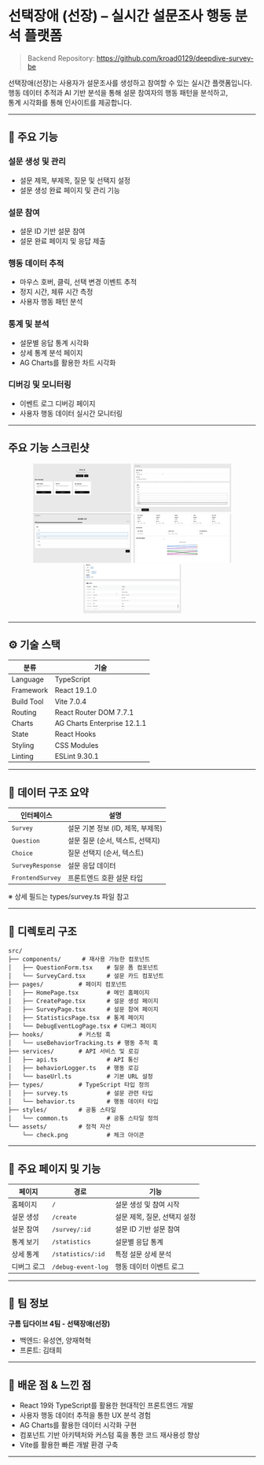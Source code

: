 # 선택장애 (선장) – 실시간 설문조사 행동 분석 플랫폼

> Backend Repository: https://github.com/kroad0129/deepdive-survey-be

선택장애(선장)는 사용자가 설문조사를 생성하고 참여할 수 있는 실시간 플랫폼입니다.  
행동 데이터 추적과 AI 기반 분석을 통해 설문 참여자의 행동 패턴을 분석하고,  
통계 시각화를 통해 인사이트를 제공합니다.

---

## 🚀 주요 기능

### 설문 생성 및 관리

- 설문 제목, 부제목, 질문 및 선택지 설정
- 설문 생성 완료 페이지 및 관리 기능

### 설문 참여

- 설문 ID 기반 설문 참여
- 설문 완료 페이지 및 응답 제출

### 행동 데이터 추적

- 마우스 호버, 클릭, 선택 변경 이벤트 추적
- 정지 시간, 체류 시간 측정
- 사용자 행동 패턴 분석

### 통계 및 분석

- 설문별 응답 통계 시각화
- 상세 통계 분석 페이지
- AG Charts를 활용한 차트 시각화

### 디버깅 및 모니터링

- 이벤트 로그 디버깅 페이지
- 사용자 행동 데이터 실시간 모니터링

---

## 주요 기능 스크린샷

<p align="center">
  <img src="./image/1.png" width="200"/>
  <img src="./image/2.png" width="200"/>
  <img src="./image/3.png" width="200"/>
  <img src="./image/4.png" width="200"/>
  <img src="./image/5.png" width="200"/>
</p>

---

## ⚙ 기술 스택

| 분류       | 기술                        |
| ---------- | --------------------------- |
| Language   | TypeScript                  |
| Framework  | React 19.1.0                |
| Build Tool | Vite 7.0.4                  |
| Routing    | React Router DOM 7.7.1      |
| Charts     | AG Charts Enterprise 12.1.1 |
| State      | React Hooks                 |
| Styling    | CSS Modules                 |
| Linting    | ESLint 9.30.1               |

---

## 🧾 데이터 구조 요약

| 인터페이스       | 설명                              |
| ---------------- | --------------------------------- |
| `Survey`         | 설문 기본 정보 (ID, 제목, 부제목) |
| `Question`       | 설문 질문 (순서, 텍스트, 선택지)  |
| `Choice`         | 질문 선택지 (순서, 텍스트)        |
| `SurveyResponse` | 설문 응답 데이터                  |
| `FrontendSurvey` | 프론트엔드 호환 설문 타입         |

※ 상세 필드는 types/survey.ts 파일 참고

---

## 📁 디렉토리 구조

```
src/
├── components/      # 재사용 가능한 컴포넌트
│   ├── QuestionForm.tsx    # 질문 폼 컴포넌트
│   └── SurveyCard.tsx      # 설문 카드 컴포넌트
├── pages/          # 페이지 컴포넌트
│   ├── HomePage.tsx        # 메인 홈페이지
│   ├── CreatePage.tsx      # 설문 생성 페이지
│   ├── SurveyPage.tsx      # 설문 참여 페이지
│   ├── StatisticsPage.tsx  # 통계 페이지
│   └── DebugEventLogPage.tsx # 디버그 페이지
├── hooks/          # 커스텀 훅
│   └── useBehaviorTracking.ts # 행동 추적 훅
├── services/       # API 서비스 및 로깅
│   ├── api.ts              # API 통신
│   ├── behaviorLogger.ts   # 행동 로깅
│   └── baseUrl.ts          # 기본 URL 설정
├── types/          # TypeScript 타입 정의
│   ├── survey.ts           # 설문 관련 타입
│   └── behavior.ts         # 행동 데이터 타입
├── styles/         # 공통 스타일
│   └── common.ts           # 공통 스타일 정의
└── assets/         # 정적 자산
    └── check.png           # 체크 아이콘
```

---

## 📌 주요 페이지 및 기능

| 페이지      | 경로               | 기능                         |
| ----------- | ------------------ | ---------------------------- |
| 홈페이지    | `/`                | 설문 생성 및 참여 시작       |
| 설문 생성   | `/create`          | 설문 제목, 질문, 선택지 설정 |
| 설문 참여   | `/survey/:id`      | 설문 ID 기반 설문 참여       |
| 통계 보기   | `/statistics`      | 설문별 응답 통계             |
| 상세 통계   | `/statistics/:id`  | 특정 설문 상세 분석          |
| 디버그 로그 | `/debug-event-log` | 행동 데이터 이벤트 로그      |

---

## 👥 팀 정보

**구름 딥다이브 4팀 - 선택장애(선장)**

- 백엔드: 유성연, 양재혁혁
- 프론트: 김태희

---

## 📌 배운 점 & 느낀 점

- React 19와 TypeScript를 활용한 현대적인 프론트엔드 개발
- 사용자 행동 데이터 추적을 통한 UX 분석 경험
- AG Charts를 활용한 데이터 시각화 구현
- 컴포넌트 기반 아키텍처와 커스텀 훅을 통한 코드 재사용성 향상
- Vite를 활용한 빠른 개발 환경 구축

---
